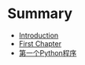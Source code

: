 # Summary

* [Introduction](README.md)
* [First Chapter](chapter1.md)
* [第一个Python程序](di-yi-ge-python-cheng-xu.md)

